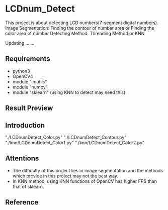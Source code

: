 # LCDnum_Detect
This project is about detecting LCD numbers(7-segment digital numbers).
Image Segmentation: Finding the contour of number area or Finding the color area of number
Detecting Method: Threading Method or KNN

Updating ... ...

## Requirements
* python3
* OpenCV4
* module "imutils"
* module "numpy"
* module "sklearn" (using KNN to detect may need this)

## Result Preview


## Introduction
"./LCDnumDetect_Color.py"
"./LCDnumDetect_Contour.py"
"./knn/LCDnumDetect_Color1.py"
"./knn/LCDnumDetect_Color2.py"

## Attentions
* The difficulty of this project lies in image segmentation and the methods which provide in this project may not the best way.
* In KNN method, using KNN functions of OpenCV has higher FPS than that of sklearn. 


## Reference

